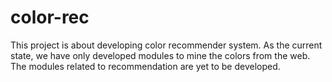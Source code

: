 # color-rec
This project is about developing color recommender system. As the current state, we have only developed modules to mine the colors from the web. The modules related to recommendation are yet to be developed.
